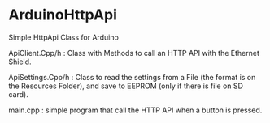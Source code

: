 # ArduinoHttpApi
Simple HttpApi Class for Arduino

ApiClient.Cpp/h : Class with Methods to call an HTTP API with the Ethernet Shield.

ApiSettings.Cpp/h : Class to read the settings from a File (the format is on the Resources Folder), and save to EEPROM (only if there is file on SD card).

main.cpp : simple program that call the HTTP API when a button is pressed.

